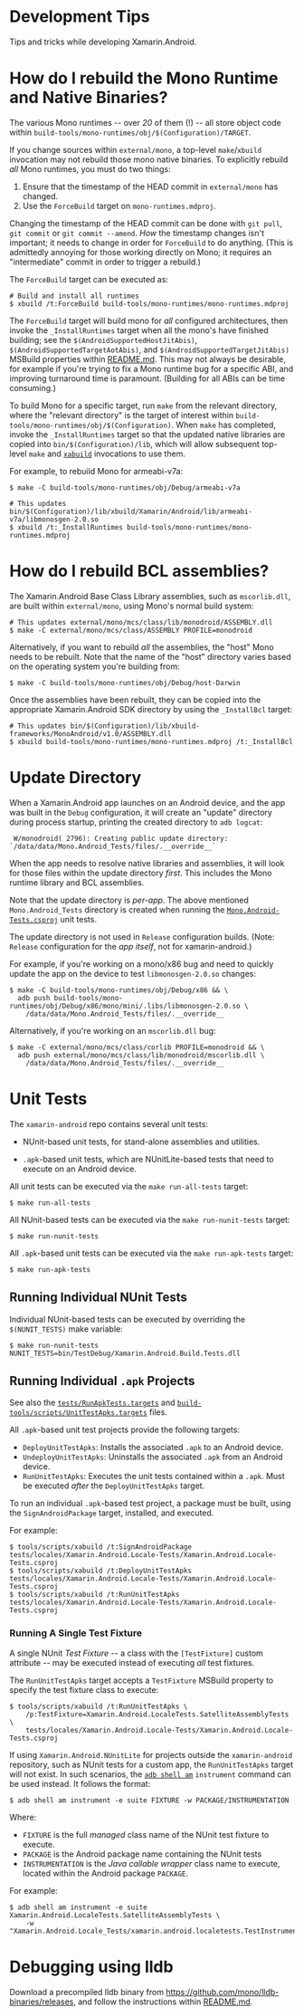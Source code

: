# Development Tips

Tips and tricks while developing Xamarin.Android.

# How do I rebuild the Mono Runtime and Native Binaries?

The various Mono runtimes -- over *20* of them (!) -- all store object code
within `build-tools/mono-runtimes/obj/$(Configuration)/TARGET`.

If you change sources within `external/mono`, a top-level `make`/`xbuild`
invocation may not rebuild those mono native binaries. To explicitly rebuild
*all* Mono runtimes, you must do two things:

1. Ensure that the timestamp of the HEAD commit in `external/mono` has changed.
2. Use the `ForceBuild` target on `mono-runtimes.mdproj`.

Changing the timestamp of the HEAD commit can be done with `git pull`,
`git commit` or `git commit --amend`. *How* the timestamp changes isn't
important; it needs to change in order for `ForceBuild` to do anything.
(This is admittedly annoying for those working directly on Mono; it requires
an "intermediate" commit in order to trigger a rebuild.)

The `ForceBuild` target can be executed as:

	# Build and install all runtimes
	$ xbuild /t:ForceBuild build-tools/mono-runtimes/mono-runtimes.mdproj

The `ForceBuild` target will build mono for *all* configured architectures,
then invoke the `_InstallRuntimes` target when all the mono's have finished
building; see the `$(AndroidSupportedHostJitAbis)`,
`$(AndroidSupportedTargetAotAbis)`, and `$(AndroidSupportedTargetJitAbis)`
MSBuild properties within [README.md](../README.md). This may not always be
desirable, for example if you're trying to fix a Mono runtime bug for a
specific ABI, and improving turnaround time is paramount.
(Building for all ABIs can be time consuming.)

To build Mono for a specific target, run `make` from the relevant directory,
where the "relevant directory" is the target of interest within
`build-tools/mono-runtimes/obj/$(Configuration)`. When `make` has completed,
invoke the `_InstallRuntimes` target so that the updated native libraries
are copied into `bin/$(Configuration)/lib`, which will allow subsequent
top-level `make` and [`xabuild`](../tools/xabuild) invocations to use them.

For example, to rebuild Mono for armeabi-v7a:

	$ make -C build-tools/mono-runtimes/obj/Debug/armeabi-v7a
	
	# This updates bin/$(Configuration)/lib/xbuild/Xamarin/Android/lib/armeabi-v7a/libmonosgen-2.0.so
	$ xbuild /t:_InstallRuntimes build-tools/mono-runtimes/mono-runtimes.mdproj

# How do I rebuild BCL assemblies?

The Xamarin.Android Base Class Library assemblies, such as `mscorlib.dll`,
are built within `external/mono`, using Mono's normal build system:

	# This updates external/mono/mcs/class/lib/monodroid/ASSEMBLY.dll
	$ make -C external/mono/mcs/class/ASSEMBLY PROFILE=monodroid

Alternatively, if you want to rebuild *all* the assemblies, the "host"
Mono needs to be rebuilt. Note that the name of the "host" directory
varies based on the operating system you're building from:

	$ make -C build-tools/mono-runtimes/obj/Debug/host-Darwin

Once the assemblies have been rebuilt, they can be copied into the appropriate
Xamarin.Android SDK directory by using the `_InstallBcl` target:

	# This updates bin/$(Configuration)/lib/xbuild-frameworks/MonoAndroid/v1.0/ASSEMBLY.dll
	$ xbuild build-tools/mono-runtimes/mono-runtimes.mdproj /t:_InstallBcl

# Update Directory

When a Xamarin.Android app launches on an Android device, and the app was
built in the `Debug` configuration, it will create an "update" directory
during process startup, printing the created directory to `adb logcat`:

	 W/monodroid( 2796): Creating public update directory: `/data/data/Mono.Android_Tests/files/.__override__`

When the app needs to resolve native libraries and assemblies, it will look
for those files within the update directory *first*. This includes the Mono
runtime library and BCL assemblies.

Note that the update directory is *per-app*. The above mentioned `Mono.Android_Tests`
directory is created when running the
[`Mono.Android-Tests.csproj`](../src/Mono.Android/Test/Mono.Android-Tests.csproj)
unit tests.

The update directory is not used in `Release` configuration builds.
(Note: `Release` configuration for the *app itself*, not for xamarin-android.)

For example, if you're working on a mono/x86 bug and need to quickly update
the app on the device to test `libmonosgen-2.0.so` changes:

	$ make -C build-tools/mono-runtimes/obj/Debug/x86 && \
	  adb push build-tools/mono-runtimes/obj/Debug/x86/mono/mini/.libs/libmonosgen-2.0.so \
	    /data/data/Mono.Android_Tests/files/.__override__

Alternatively, if you're working on an `mscorlib.dll` bug:

	$ make -C external/mono/mcs/class/corlib PROFILE=monodroid && \
	  adb push external/mono/mcs/class/lib/monodroid/mscorlib.dll \
	    /data/data/Mono.Android_Tests/files/.__override__

# Unit Tests

The `xamarin-android` repo contains several unit tests:

* NUnit-based unit tests, for stand-alone assemblies and utilities.

* `.apk`-based unit tests, which are NUnitLite-based tests that need to
    execute on an Android device.

All unit tests can be executed via the `make run-all-tests` target:

	$ make run-all-tests

All NUnit-based tests can be executed via the `make run-nunit-tests` target:

	$ make run-nunit-tests

All `.apk`-based unit tests can be executed via the `make run-apk-tests` target:

	$ make run-apk-tests


## Running Individual NUnit Tests

Individual NUnit-based tests can be executed by overriding the `$(NUNIT_TESTS)`
make variable:

	$ make run-nunit-tests NUNIT_TESTS=bin/TestDebug/Xamarin.Android.Build.Tests.dll

## Running Individual `.apk` Projects

See also the [`tests/RunApkTests.targets`](../tests/RunApkTests.targets) and
[`build-tools/scripts/UnitTestApks.targets`](../build-tools/scripts/UnitTestApks.targets)
files.

All `.apk`-based unit test projects provide the following targets:

* `DeployUnitTestApks`: Installs the associated `.apk` to an Android device.
* `UndeployUnitTestApks`: Uninstalls the associated `.apk` from an Android device.
* `RunUnitTestApks`: Executes the unit tests contained within a `.apk`.
    Must be executed *after* the `DeployUnitTestApks` target.

To run an individual `.apk`-based test project, a package must be built, using the
`SignAndroidPackage` target, installed, and executed.

For example:

	$ tools/scripts/xabuild /t:SignAndroidPackage tests/locales/Xamarin.Android.Locale-Tests/Xamarin.Android.Locale-Tests.csproj
	$ tools/scripts/xabuild /t:DeployUnitTestApks tests/locales/Xamarin.Android.Locale-Tests/Xamarin.Android.Locale-Tests.csproj
	$ tools/scripts/xabuild /t:RunUnitTestApks    tests/locales/Xamarin.Android.Locale-Tests/Xamarin.Android.Locale-Tests.csproj

### Running A Single Test Fixture

A single NUnit *Test Fixture* -- a class with the `[TestFixture]`
custom attribute -- may be executed instead of executing *all* test fixtures.

The `RunUnitTestApks` target accepts a `TestFixture` MSBuild property
to specify the test fixture class to execute:

	$ tools/scripts/xabuild /t:RunUnitTestApks \
	    /p:TestFixture=Xamarin.Android.LocaleTests.SatelliteAssemblyTests \
	    tests/locales/Xamarin.Android.Locale-Tests/Xamarin.Android.Locale-Tests.csproj

If using `Xamarin.Android.NUnitLite` for projects outside the `xamarin-android`
repository, such as NUnit tests for a custom app, the `RunUnitTestApks` target
will not exist. In such scenarios, the [`adb shell am`][adb-shell-am]
`instrument` command can be used instead. It follows the format:

[adb-shell-am]: https://developer.android.com/studio/command-line/adb.html#am

	$ adb shell am instrument -e suite FIXTURE -w PACKAGE/INSTRUMENTATION

Where:

* `FIXTURE` is the full *managed* class name of the NUnit test fixture to
    execute.
* `PACKAGE` is the Android package name containing the NUnit tests
* `INSTRUMENTATION` is the *Java callable wrapper* class name to execute,
    located within the Android package `PACKAGE`.

For example:

	$ adb shell am instrument -e suite Xamarin.Android.LocaleTests.SatelliteAssemblyTests \
		-w "Xamarin.Android.Locale_Tests/xamarin.android.localetests.TestInstrumentation"

# Debugging using lldb

Download a precompiled lldb binary from
<https://github.com/mono/lldb-binaries/releases>, and follow the instructions
within [README.md][lldb-readme].

[lldb-readme]: https://github.com/mono/lldb-binaries/blob/master/README.md

